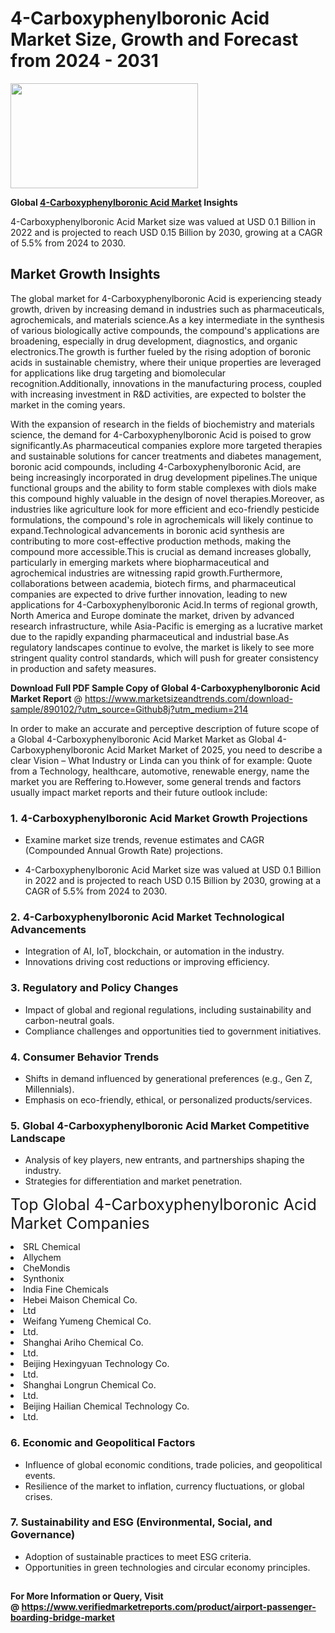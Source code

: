 <H1>4-Carboxyphenylboronic Acid Market Size, Growth and Forecast from 2024 - 2031</H1><img class="aligncenter size-medium wp-image-584254" src="https://thirdeyenews.in/wp-content/uploads/2024/09/Global-Market-Research-300x168.jpeg" alt="" width="300" height="168" /><p><strong>Global&nbsp;<a href="https://www.marketsizeandtrends.com/download-sample/890102/?utm_source=Github8j?utm_medium=214">4-Carboxyphenylboronic Acid Market</a> Insights</strong></p><p>4-Carboxyphenylboronic Acid Market size was valued at USD 0.1 Billion in 2022 and is projected to reach USD 0.15 Billion by 2030, growing at a CAGR of 5.5% from 2024 to 2030.</p><p><h2>Market Growth Insights</h2> <p>The global market for 4-Carboxyphenylboronic Acid is experiencing steady growth, driven by increasing demand in industries such as pharmaceuticals, agrochemicals, and materials science.As a key intermediate in the synthesis of various biologically active compounds, the compound's applications are broadening, especially in drug development, diagnostics, and organic electronics.The growth is further fueled by the rising adoption of boronic acids in sustainable chemistry, where their unique properties are leveraged for applications like drug targeting and biomolecular recognition.Additionally, innovations in the manufacturing process, coupled with increasing investment in R&D activities, are expected to bolster the market in the coming years.</p> <p>With the expansion of research in the fields of biochemistry and materials science, the demand for 4-Carboxyphenylboronic Acid is poised to grow significantly.As pharmaceutical companies explore more targeted therapies and sustainable solutions for cancer treatments and diabetes management, boronic acid compounds, including 4-Carboxyphenylboronic Acid, are being increasingly incorporated in drug development pipelines.The unique functional groups and the ability to form stable complexes with diols make this compound highly valuable in the design of novel therapies.Moreover, as industries like agriculture look for more efficient and eco-friendly pesticide formulations, the compound's role in agrochemicals will likely continue to expand.Technological advancements in boronic acid synthesis are contributing to more cost-effective production methods, making the compound more accessible.This is crucial as demand increases globally, particularly in emerging markets where biopharmaceutical and agrochemical industries are witnessing rapid growth.Furthermore, collaborations between academia, biotech firms, and pharmaceutical companies are expected to drive further innovation, leading to new applications for 4-Carboxyphenylboronic Acid.In terms of regional growth, North America and Europe dominate the market, driven by advanced research infrastructure, while Asia-Pacific is emerging as a lucrative market due to the rapidly expanding pharmaceutical and industrial base.As regulatory landscapes continue to evolve, the market is likely to see more stringent quality control standards, which will push for greater consistency in production and safety measures.</p> <p><span class=""><strong>Download Full PDF Sample Copy of Global 4-Carboxyphenylboronic Acid Market Report</strong> @ <a href="https://www.marketsizeandtrends.com/download-sample/890102/?utm_source=Github8j?utm_medium=214" target="_blank">https://www.marketsizeandtrends.com/download-sample/890102/?utm_source=Github8j?utm_medium=214</a></span></p><p>In order to make an accurate and perceptive description of future scope of a Global&nbsp;4-Carboxyphenylboronic Acid Market Market as Global&nbsp;4-Carboxyphenylboronic Acid Market Market of 2025, you need to describe a clear Vision &ndash; What Industry or Linda can you think of for example: Quote from a Technology, healthcare, automotive, renewable energy, name the market you are Reffering to.However, some general trends and factors usually impact market reports and their future outlook include:</p><h3>1.&nbsp;<strong>4-Carboxyphenylboronic Acid Market Growth Projections</strong></h3><ul><li>Examine market size trends, revenue estimates and CAGR (Compounded Annual Growth Rate) projections.</li><li><p>4-Carboxyphenylboronic Acid Market size was valued at USD 0.1 Billion in 2022 and is projected to reach USD 0.15 Billion by 2030, growing at a CAGR of 5.5% from 2024 to 2030.</p></li></ul><h3>2.&nbsp;<strong>4-Carboxyphenylboronic Acid Market Technological Advancements</strong></h3><ul><li>Integration of AI, IoT, blockchain, or automation in the industry.</li><li>Innovations driving cost reductions or improving efficiency.</li></ul><h3>3.&nbsp;<strong>Regulatory and Policy Changes</strong></h3><ul><li>Impact of global and regional regulations, including sustainability and carbon-neutral goals.</li><li>Compliance challenges and opportunities tied to government initiatives.</li></ul><h3>4.&nbsp;<strong>Consumer Behavior Trends</strong></h3><ul><li>Shifts in demand influenced by generational preferences (e.g., Gen Z, Millennials).</li><li>Emphasis on eco-friendly, ethical, or personalized products/services.</li></ul><h3>5.&nbsp;<strong>Global 4-Carboxyphenylboronic Acid Market Competitive Landscape</strong></h3><ul><li>Analysis of key players, new entrants, and partnerships shaping the industry.</li><li>Strategies for differentiation and market penetration.</li></ul><p data-pm-slice="1 1 []"><span style="color: inherit; font-family: inherit; font-size: 25px;">Top Global 4-Carboxyphenylboronic Acid Market Companies</span></p><div class="" data-test-id=""><p><li>SRL Chemical</li><li> Allychem</li><li> CheMondis</li><li> Synthonix</li><li> India Fine Chemicals</li><li> Hebei Maison Chemical Co.</li><li> Ltd</li><li> Weifang Yumeng Chemical Co.</li><li> Ltd.</li><li> Shanghai Ariho Chemical Co.</li><li> Ltd.</li><li> Beijing Hexingyuan Technology Co.</li><li> Ltd.</li><li> Shanghai Longrun Chemical Co.</li><li> Ltd.</li><li> Beijing Hailian Chemical Technology Co.</li><li> Ltd.</li></p></div><h3>6.&nbsp;<strong>Economic and Geopolitical Factors</strong></h3><ul><li>Influence of global economic conditions, trade policies, and geopolitical events.</li><li>Resilience of the market to inflation, currency fluctuations, or global crises.</li></ul><h3>7.&nbsp;<strong>Sustainability and ESG (Environmental, Social, and Governance)</strong></h3><ul><li>Adoption of sustainable practices to meet ESG criteria.</li><li>Opportunities in green technologies and circular economy principles.</li></ul><h2><strong style="font-size: 14px;">For More Information or Query, Visit @&nbsp;</strong><a style="background-color: #ffffff; font-size: 14px;" href="https://www.marketsizeandtrends.com/report/4-carboxyphenylboronic-acid-market/" target="_blank">https://www.verifiedmarketreports.com/product/airport-passenger-boarding-bridge-market</a></h2>